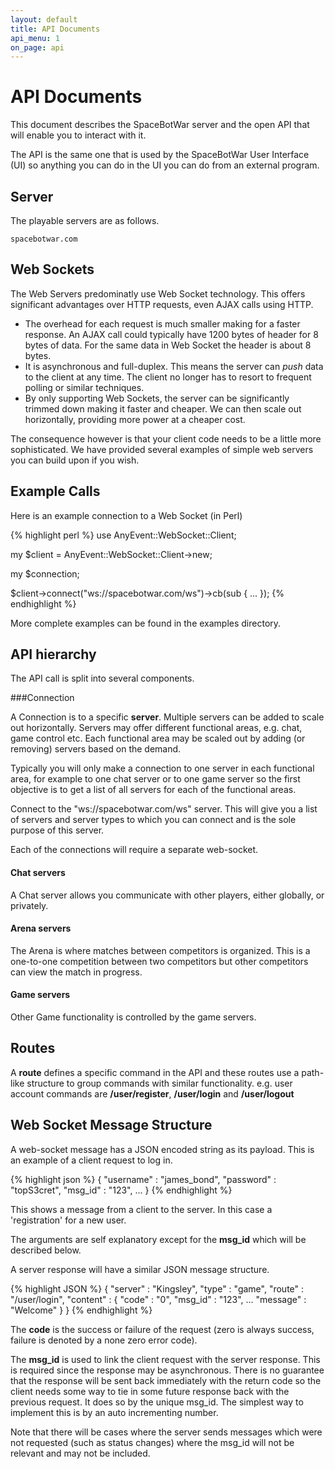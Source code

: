 ```yaml
---
layout: default
title: API Documents
api_menu: 1
on_page: api
---
```


API Documents
=============

This document describes the SpaceBotWar server and the open API that will 
enable you to interact with it.

The API is the same one that is used by the SpaceBotWar User Interface (UI)
so anything you can do in the UI you can do from an external program.

Server
------

The playable servers are as follows.

    spacebotwar.com

Web Sockets
-----------

The Web Servers predominatly use Web Socket technology. This offers significant
advantages over HTTP requests, even AJAX calls using HTTP.

  * The overhead for each request is much smaller making for a faster response. An AJAX call could typically have 1200 bytes of header for 8 bytes of data. For the same data in Web Socket the header is about 8 bytes.
  * It is asynchronous and full-duplex. This means the server can *push* data to the client at any time. The client no longer has to resort to frequent polling or similar techniques.
  * By only supporting Web Sockets, the server can be significantly trimmed down making it faster and cheaper. We can then scale out horizontally, providing more power at a cheaper cost.

The consequence however is that your client code needs to be a little more sophisticated. We have provided
several examples of simple web servers you can build upon if you wish.

Example Calls
-------------

Here is an example connection to a Web Socket (in Perl)

{% highlight perl %}
use AnyEvent::WebSocket::Client;

my $client = AnyEvent::WebSocket::Client->new;

my $connection;

$client->connect("ws://spacebotwar.com/ws")->cb(sub {
    ...
});
{% endhighlight %}

More complete examples can be found in the examples directory.

API hierarchy
-------------

The API call is split into several components.

###Connection

A Connection is to a specific **server**. Multiple servers can be added to scale out
horizontally. Servers may offer different functional areas, e.g. chat, game control etc. Each
functional area may be scaled out by adding (or removing) servers based on the demand.

Typically you will only make a connection to one server in each functional area, for example to one chat
server or to one game server so the first objective is to get a list of all servers for each
of the functional areas.

Connect to the "ws://spacebotwar.com/ws" server. This will give you a list of servers and
server types to which you can connect and is the sole purpose of this server.

Each of the connections will require a separate web-socket.


#### Chat servers
A Chat server allows you communicate with other players, either globally, or privately.

#### Arena servers
The Arena is where matches between competitors is organized. This is a one-to-one competition
between two competitors but other competitors can view the match in progress.

#### Game servers
Other Game functionality is controlled by the game servers.

Routes
------

A **route** defines a specific command in the API and these routes use a path-like structure to
group commands with similar functionality. e.g. user account commands are **/user/register**, 
**/user/login** and **/user/logout**


Web Socket Message Structure
----------------------------

A web-socket message has a JSON encoded string as its payload. This is an example of a client request
to log in.

{% highlight json %}
{
    "username"  : "james_bond",
    "password"  : "topS3cret",
    "msg_id"    : "123",
    ...
}
{% endhighlight %}

This shows a message from a client to the server. In this case a 'registration' for a new user.

The arguments are self explanatory except for the **msg_id** which will be described below.

A server response will have a similar JSON message structure.

{% highlight JSON %}
{ 
  "server"   : "Kingsley",
  "type"     : "game", 
  "route"    : "/user/login", 
  "content"  : { 
    "code"     : "0", 
    "msg_id"   : "123",
    ...
    "message"  : "Welcome" 
  } 
}
{% endhighlight %}

The **code** is the success or failure of the request (zero is always success, failure is
denoted by a none zero error code).

The **msg_id** is used to link the client request with the server response. This is required
since the response may be asynchronous. There is no guarantee that the response will be sent
back immediately with the return code so the client needs some way to tie in some future
response back with the previous request. It does so by the unique msg_id. The simplest way
to implement this is by an auto incrementing number.

Note that there will be cases where the server sends messages which were not requested (such as
status changes) where the msg_id will not be relevant and may not be included.

